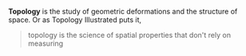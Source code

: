 **Topology** is the study of geometric deformations and the structure of space. Or as Topology Illustrated puts it,

> topology is the science of spatial properties that don't rely on measuring